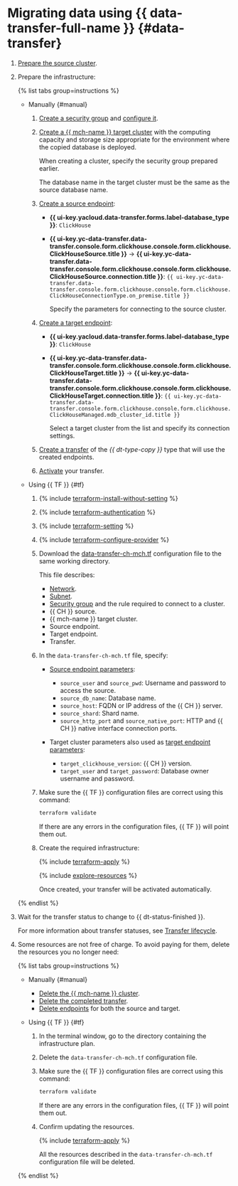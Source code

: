 # Migrating data using {{ data-transfer-full-name }} {#data-transfer}

1. [Prepare the source cluster](../../../data-transfer/operations/prepare.md#source-ch).
1. Prepare the infrastructure:

   {% list tabs group=instructions %}

   - Manually {#manual}

      1. [Create a security group](../../../vpc/operations/security-group-create.md) and [configure it](../../../managed-clickhouse/operations/connect/index.md#configuring-security-groups).

      1. [Create a {{ mch-name }} target cluster](../../../managed-clickhouse/operations/cluster-create.md) with the computing capacity and storage size appropriate for the environment where the copied database is deployed.

         When creating a cluster, specify the security group prepared earlier.

         The database name in the target cluster must be the same as the source database name.

      1. [Create a source endpoint](../../../data-transfer/operations/endpoint/index.md#create):

         * **{{ ui-key.yacloud.data-transfer.forms.label-database_type }}**: `ClickHouse`
         * **{{ ui-key.yc-data-transfer.data-transfer.console.form.clickhouse.console.form.clickhouse.ClickHouseSource.title }}** → **{{ ui-key.yc-data-transfer.data-transfer.console.form.clickhouse.console.form.clickhouse.ClickHouseSource.connection.title }}**: `{{ ui-key.yc-data-transfer.data-transfer.console.form.clickhouse.console.form.clickhouse.ClickHouseConnectionType.on_premise.title }}`

            Specify the parameters for connecting to the source cluster.

      1. [Create a target endpoint](../../../data-transfer/operations/endpoint/index.md#create):

         * **{{ ui-key.yacloud.data-transfer.forms.label-database_type }}**: `ClickHouse`
         * **{{ ui-key.yc-data-transfer.data-transfer.console.form.clickhouse.console.form.clickhouse.ClickHouseTarget.title }}** → **{{ ui-key.yc-data-transfer.data-transfer.console.form.clickhouse.console.form.clickhouse.ClickHouseTarget.connection.title }}**: `{{ ui-key.yc-data-transfer.data-transfer.console.form.clickhouse.console.form.clickhouse.ClickHouseManaged.mdb_cluster_id.title }}`

            Select a target cluster from the list and specify its connection settings.

      1. [Create a transfer](../../../data-transfer/operations/transfer.md#create) of the _{{ dt-type-copy }}_ type that will use the created endpoints.
      1. [Activate](../../../data-transfer/operations/transfer.md#activate) your transfer.

   - Using {{ TF }} {#tf}

      1. {% include [terraform-install-without-setting](../../../_includes/mdb/terraform/install-without-setting.md) %}
      1. {% include [terraform-authentication](../../../_includes/mdb/terraform/authentication.md) %}
      1. {% include [terraform-setting](../../../_includes/mdb/terraform/setting.md) %}
      1. {% include [terraform-configure-provider](../../../_includes/mdb/terraform/configure-provider.md) %}

      1. Download the [data-transfer-ch-mch.tf](https://github.com/yandex-cloud-examples/yc-data-transfer-from-on-premise-clickhouse-to-cloud/blob/main/data-transfer-ch-mch.tf) configuration file to the same working directory.

         This file describes:

         * [Network](../../../vpc/concepts/network.md#network).
         * [Subnet](../../../vpc/concepts/network.md#subnet).
         * [Security group](../../../vpc/concepts/security-groups.md) and the rule required to connect to a cluster.
         * {{ CH }} source.
         * {{ mch-name }} target cluster.
         * Source endpoint.
         * Target endpoint.
         * Transfer.

      1. In the `data-transfer-ch-mch.tf` file, specify:

         * [Source endpoint parameters](../../../data-transfer/operations/endpoint/source/clickhouse.md#on-premise):
            * `source_user` and `source_pwd`: Username and password to access the source.
            * `source_db_name`: Database name.
            * `source_host`: FQDN or IP address of the {{ CH }} server.
            * `source_shard`: Shard name.
            * `source_http_port` and `source_native_port`: HTTP and {{ CH }} native interface connection ports.

         * Target cluster parameters also used as [target endpoint parameters](../../../data-transfer/operations/endpoint/target/clickhouse.md#managed-service):

            * `target_clickhouse_version`: {{ CH }} version.
            * `target_user` and `target_password`: Database owner username and password.

      1. Make sure the {{ TF }} configuration files are correct using this command:

         ```bash
         terraform validate
         ```

         If there are any errors in the configuration files, {{ TF }} will point them out.

      1. Create the required infrastructure:

         {% include [terraform-apply](../../../_includes/mdb/terraform/apply.md) %}

         {% include [explore-resources](../../../_includes/mdb/terraform/explore-resources.md) %}

         Once created, your transfer will be activated automatically.

   {% endlist %}

1. Wait for the transfer status to change to {{ dt-status-finished }}.

   For more information about transfer statuses, see [Transfer lifecycle](../../../data-transfer/concepts/transfer-lifecycle.md#statuses).

1. Some resources are not free of charge. To avoid paying for them, delete the resources you no longer need:

   {% list tabs group=instructions %}

   - Manually {#manual}

      * [Delete the {{ mch-name }} cluster](../../../managed-clickhouse/operations/cluster-delete.md).
      * [Delete the completed transfer](../../../data-transfer/operations/transfer.md#delete).
      * [Delete endpoints](../../../data-transfer/operations/endpoint/index.md#delete) for both the source and target.

   - Using {{ TF }} {#tf}

      1. In the terminal window, go to the directory containing the infrastructure plan.
      1. Delete the `data-transfer-ch-mch.tf` configuration file.
      1. Make sure the {{ TF }} configuration files are correct using this command:

         ```bash
         terraform validate
         ```

         If there are any errors in the configuration files, {{ TF }} will point them out.

      1. Confirm updating the resources.

         {% include [terraform-apply](../../../_includes/mdb/terraform/apply.md) %}

         All the resources described in the `data-transfer-ch-mch.tf` configuration file will be deleted.

   {% endlist %}
